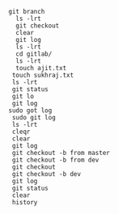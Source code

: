     git branch
      ls -lrt
      git checkout
      clear
      git log
      ls -lrt
      cd gitlab/
      ls -lrt
      touch ajit.txt
     touch sukhraj.txt
     ls -lrt
     git status
     git lo
     git log
    sudo got log
     sudo git log
     ls -lrt
     cleqr
     clear
     git log
     git checkout -b from master
     git checkout -b from dev
     git checkout
     git checkout -b dev
     git log
     git status
     clear
     history
